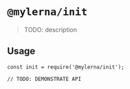 # `@mylerna/init`

> TODO: description

## Usage

```
const init = require('@mylerna/init');

// TODO: DEMONSTRATE API
```
